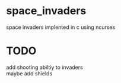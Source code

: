 # space_invaders
space invaders implented in c using ncurses

# TODO
add shooting abiltiy to invaders\
maybe add shields
